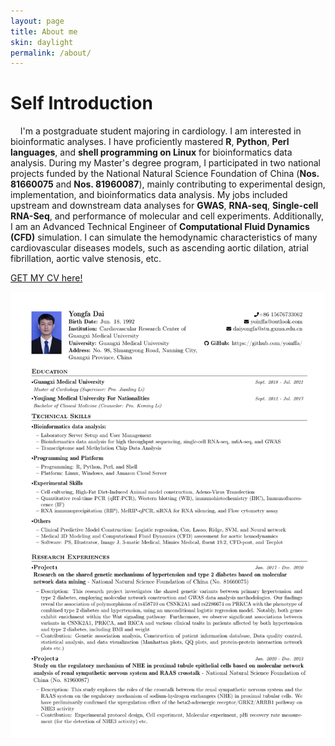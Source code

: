 ```yaml
---
layout: page
title: About me
skin: daylight
permalink: /about/
---
```

# Self Introduction
&nbsp; &nbsp; I'm a postgraduate student majoring in cardiology. I am interested in bioinformatic analyses. I have proficiently mastered **R**, **Python**, **Perl languages**, and **shell programming on Linux** for bioinformatics data analysis. During my Master's degree program, I participated in two national projects funded by the National Natural Science Foundation of China (**Nos. 81660075** and **Nos. 81960087**), mainly contributing to experimental design, implementation, and bioinformatics data analysis. My jobs included upstream and downstream data analyses for **GWAS**, **RNA-seq**, **Single-cell RNA-Seq**, and performance of molecular and cell experiments. Additionally, I am an Advanced Technical Engineer of **Computational Fluid Dynamics (CFD)** simulation. I can simulate the hemodynamic characteristics of many cardiovascular diseases models, such as ascending aortic dilation, atrial fibrillation, aortic valve stenosis, etc.


[GET MY CV here!](/assets/css/CV.pdf)

<div align="center">
<img src="/assets/css/CV.pdf" alt="Get My CV here!" />
</div>

